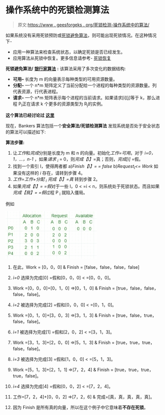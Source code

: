 # 操作系统中的死锁检测算法

> 原文:[https://www . geesforgeks . org/死锁检测-操作系统中的算法/](https://www.geeksforgeeks.org/deadlock-detection-algorithm-in-operating-system/)

如果系统没有采用死锁预防或[死锁避免算法](https://www.geeksforgeeks.org/operating-system-bankers-algorithm-print-safe-state-safe-sequences/)，则可能出现死锁情况。在这种情况下-

*   应用一种算法来检查系统状态，以确定死锁是否已经发生。
*   应用算法从死锁中恢复。更多信息请参考- [死锁恢复](https://www.geeksforgeeks.org/deadlock-detection-recovery/)

**死锁避免算法/** [**银行家算法**](https://www.geeksforgeeks.org/operating-system-bankers-algorithm/) **:**
该算法采用了多次变化的数据结构:

*   **可用–**
    长度为 m 的向量表示每种类型的可用资源数量。
*   **分配–**
    一个 n*m 矩阵定义了当前分配给一个进程的每种类型的资源数量。列代表资源，行代表进程。
*   **请求–**
    一个 n*m 矩阵表示每个进程的当前请求。如果请求[i][j]等于 k，那么进程 P<sub>I</sub>正在请求 k 个更多的资源类型为 R<sub>j</sub>的实例。

**这个算法已经讨论过** [**这里**](https://www.geeksforgeeks.org/operating-system-bankers-algorithm-print-safe-state-safe-sequences/)

现在，Bankers 算法包括一个**安全算法/死锁检测算法**
发现系统是否处于安全状态的算法可以描述如下:

**算法步骤:**

1.  让*工作*和*完成*分别是长度为 m 和 n 的向量。初始化*工作=可用*。对于 *i=0，1，…，n-1* ，如果*请求 <sub>i</sub>* = 0，则*完成【I】*=真；否则，*完成[i]* =假。
2.  找到一个索引 I，使得两者都
    a)*Finish【I】= = false*
    b)*Request<sub>I</sub><= Work*
    如果没有这样的 *i* 存在，请转到步骤 4。
3.  *工作=工作+分配 <sub>i</sub>*
    *完成【I】=真*
    转到步骤 2。
4.  如果*完成【I】= =假*对于一些 I，0 < =i < n，则系统处于死锁状态。而且如果*完成【我】= =假*过程 P <sub>i</sub> 就陷入僵局。

例如

![allocation, request matrix](img/388f7fcad157d20c264aa53cb796a3b4.png)

1.  在此，Work = [0，0，0] &
    Finish = [false，false，false，false]

2.  *i=0* 选择为完成[0] =假和[0，0，0] < =[0，0，0]。

3.  Work =[0，0，0]+[0，1，0] =>[0，1，0] &
    Finish = [true，false，false，false，false]。

4.  *i=2* 被选择为完成[2] =假和[0，0，0] < =[0，1，0]。
5.  Work =[0，1，0]+[3，0，3] =>[3，1，3] &
    Finish = [true，false，true，false，false]。

6.  *i=1* 被选择为完成[1] =假和[2，0，2] < =[3，1，3]。
7.  Work =[3，1，3]+[2，0，0] =>[5，1，3] &
    Finish = [true，true，true，false，false]。

8.  *i=3* 被选择为完成[3] =假和[1，0，0] < =[5，1，3]。
9.  Work =[5，1，3]+[2，1，1] =>[7，2，4] &
    Finish = [true，true，true，true，false]。

10.  *i=4* 选择为完成[4] =假和[0，0，2] < =[7，2，4]。

11.  工作=[7，2，4]+[0，0，2] =>[7，2，6] &
    完成=[真，真，真，真，真]。

12.  因为 Finish 是所有真的向量，所以在这个例子中它意味着**不存在死锁**。